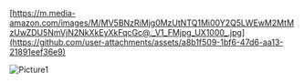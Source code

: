[https://m.media-amazon.com/images/M/MV5BNzRiMjg0MzUtNTQ1Mi00Y2Q5LWEwM2MtMzUwZDU5NmVjN2NkXkEyXkFqcGc@._V1_FMjpg_UX1000_.jpg](https://github.com/user-attachments/assets/a8b1f509-1bf6-47d6-aa13-21891eef36e9)

![Picture1](https://github.com/user-attachments/assets/c648a7c5-8f76-40d7-b82e-f73ab9d4ddf5)
